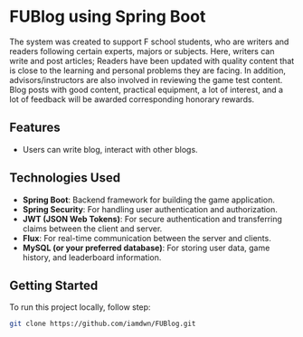 ﻿# FUBlog using Spring Boot

The system was created to support F school students, who are writers and readers following certain experts, majors or subjects. Here, writers can write and post articles; Readers have been updated with quality content that is close to the learning and personal problems they are facing. In addition, advisors/instructors are also involved in reviewing the game test content. Blog posts with good content, practical equipment, a lot of interest, and a lot of feedback will be awarded corresponding honorary rewards.

## Features

- Users can write blog, interact with other blogs.

## Technologies Used

- **Spring Boot**: Backend framework for building the game application.
- **Spring Security**: For handling user authentication and authorization.
- **JWT (JSON Web Tokens)**: For secure authentication and transferring claims between the client and server.
- **Flux**: For real-time communication between the server and clients.
- **MySQL (or your preferred database)**: For storing user data, game history, and leaderboard information.

## Getting Started

To run this project locally, follow step:

   ```bash
   git clone https://github.com/iamdwn/FUBlog.git


